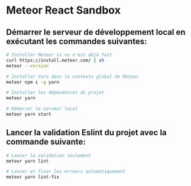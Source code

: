 # Meteor React Sandbox

## Démarrer le serveur de développement local en exécutant les commandes suivantes:

```sh
# Installer Meteor si ce n'est déjà fait
curl https://install.meteor.com/ | sh
meteor --version

# Installer Yarn dans le contexte global de Meteor
meteor npm i -g yarn

# Installer les dépendances du projet
meteor yarn

# Démarrer le serveur local
meteor yarn start
```

## Lancer la validation Eslint du projet avec la commande suivante:

```sh
# Lancer la validation seulement
meteor yarn lint

# Lancer et fixer les erreurs automatiquement
meteor yarn lint-fix
```
